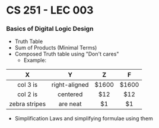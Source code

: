 # CS 251 - LEC 003
### Basics of Digital Logic Design
- Truth Table
- Sum of Products (Minimal Terms)
- Composed Truth table using "Don't cares"
  - Example:

| X        | Y           | Z  | F  |
|:-------------: |:-------------:|:-------------:| :-------------:|
| col 3 is      | right-aligned | $1600 | $1600 |
| col 2 is      | centered      |   $12 |   $12 |
| zebra stripes | are neat      |    $1 |    $1 |

- Simplification Laws and simplifying formulae using them

<!--stackedit_data:
eyJoaXN0b3J5IjpbLTk1NDM3NTQ2MSwtMTQ1ODkyNzcyNCwxMT
YyNzcwMTE0LDU2MzQ4MDk4XX0=
-->